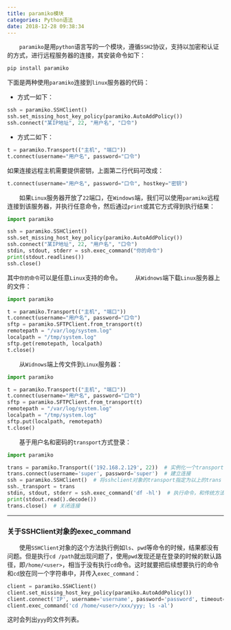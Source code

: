 ```yaml
---
title: paramiko模块
categories: Python语法
date: 2018-12-28 09:38:34
---
```

&emsp;&emsp;`paramiko`是用`python`语言写的一个模块，遵循`SSH2`协议，支持以加密和认证的方式，进行远程服务器的连接，其安装命令如下：<!--more-->

``` bash
pip install paramiko
```

下面是两种使用`paramiko`连接到`linux`服务器的代码：

- 方式一如下：

``` python
ssh = paramiko.SSHClient()
ssh.set_missing_host_key_policy(paramiko.AutoAddPolicy())
ssh.connect("某IP地址", 22, "用户名", "口令")
```

- 方式二如下：

``` python
t = paramiko.Transport(("主机", "端口"))
t.connect(username="用户名", password="口令")
```

如果连接远程主机需要提供密钥，上面第二行代码可改成：

``` python
t.connect(username="用户名", password="口令", hostkey="密钥")
```

&emsp;&emsp;如果`Linux`服务器开放了`22`端口，在`Windows`端，我们可以使用`paramiko`远程连接到该服务器，并执行任意命令，然后通过`print`或其它方式得到执行结果：

``` python
import paramiko

ssh = paramiko.SSHClient()
ssh.set_missing_host_key_policy(paramiko.AutoAddPolicy())
ssh.connect("某IP地址", 22, "用户名", "口令")
stdin, stdout, stderr = ssh.exec_command("你的命令")
print(stdout.readlines())
ssh.close()
```

其中`你的命令`可以是任意`Linux`支持的命令。
&emsp;&emsp;从`Widnows`端下载`Linux`服务器上的文件：

``` python
import paramiko

t = paramiko.Transport(("主机", "端口"))
t.connect(username="用户名", password="口令")
sftp = paramiko.SFTPClient.from_transport(t)
remotepath = "/var/log/system.log"
localpath = "/tmp/system.log"
sftp.get(remotepath, localpath)
t.close()
```

&emsp;&emsp;从`Widnows`端上传文件到`Linux`服务器：

``` python
import paramiko

t = paramiko.Transport(("主机", "端口"))
t.connect(username="用户名", password="口令")
sftp = paramiko.SFTPClient.from_transport(t)
remotepath = "/var/log/system.log"
localpath = "/tmp/system.log"
sftp.put(localpath, remotepath)
t.close()
```

&emsp;&emsp;基于用户名和密码的`transport`方式登录：

``` python
import paramiko

trans = paramiko.Transport(('192.168.2.129', 22))  # 实例化一个transport对象
trans.connect(username='super', password='super')  # 建立连接
ssh = paramiko.SSHClient()  # 将sshclient对象的transport指定为以上的trans
ssh._transport = trans
stdin, stdout, stderr = ssh.exec_command('df -hl')  # 执行命令，和传统方法一样
print(stdout.read().decode())
trans.close()  # 关闭连接
```


---

### 关于SSHClient对象的exec_command

&emsp;&emsp;使用`SSHClient`对象的这个方法执行例如`ls`、`pwd`等命令的时候，结果都没有问题。但是执行`cd /path`就出现问题了，使用`pwd`发现还是在登录的时候的默认路径，即`/home/<user>`，相当于没有执行`cd`命令。这时就要把后续想要执行的命令和`cd`放在同一个字符串中，并传入`exec_command`：

``` python
client = paramiko.SSHClient()
client.set_missing_host_key_policy(paramiko.AutoAddPolicy())
client.connect('IP', username='username', password='password', timeout=5)
client.exec_command('cd /home/<user>/xxx/yyy; ls -al')
```

这时会列出`yyy`的文件列表。